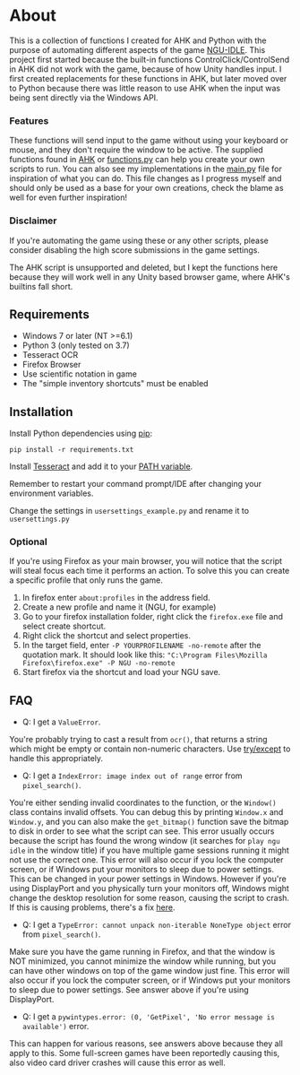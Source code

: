 # About

This is a collection of functions I created for AHK and Python with the purpose of automating different aspects of the game [NGU-IDLE](https://www.kongregate.com/games/somethingggg/ngu-idle). This project first started because the built-in functions ControlClick/ControlSend in AHK did not work with the game, because of how Unity handles input. I first created replacements for these functions in AHK, but later moved over to Python because there was little reason to use AHK when the input was being sent directly via the Windows API.

### Features
These functions will send input to the game without using your keyboard or mouse, and they don't require the window to be active. The supplied functions found in [AHK](/AHK) or [functions.py](/Python/functions.py) can help you create your own scripts to run. You can also see my implementations in the [main.py](/Python/Scripts/main.py) file for inspiration of what you can do. This file changes as I progress myself and should only be used as a base for your own creations, check the blame as well for even further inspiration!

### Disclaimer
If you're automating the game using these or any other scripts, please consider disabling the high score submissions in the game settings.

The AHK script is unsupported and deleted, but I kept the functions here because they will work well in any Unity based browser game, where AHK's builtins fall short. 

## Requirements
* Windows 7 or later (NT >=6.1)
* Python 3 (only tested on 3.7)
* Tesseract OCR
* Firefox Browser
* Use scientific notation in game
* The "simple inventory shortcuts" must be enabled
## Installation
Install Python dependencies using [pip](https://pip.pypa.io/en/stable/quickstart/):
```
pip install -r requirements.txt
```
Install [Tesseract](https://github.com/tesseract-ocr/tesseract/releases) and add it to your [PATH variable](https://helpdeskgeek.com/windows-10/add-windows-path-environment-variable/).

Remember to restart your command prompt/IDE after changing your environment variables.

Change the settings in ``usersettings_example.py`` and rename it to ``usersettings.py``
### Optional
If you're using Firefox as your main browser, you will notice that the script will steal focus each time it performs an action. To solve this you can create a specific profile that only runs the game. 

1. In firefox enter ``about:profiles`` in the address field.
2. Create a new profile and name it (NGU, for example)
3. Go to your firefox installation folder, right click the ``firefox.exe`` file
   and select create shortcut.
4. Right click the shortcut and select properties.
5. In the target field, enter ``-P YOURPROFILENAME -no-remote`` after the quotation mark. It should look like this: ``"C:\Program Files\Mozilla Firefox\firefox.exe" -P NGU -no-remote``
6. Start firefox via the shortcut and load your NGU save.

## FAQ

* Q: I get a ``ValueError``.

You're probably trying to cast a result from `ocr()`, that returns a string which might be empty or contain non-numeric characters. Use [try/except](https://docs.python.org/3/tutorial/errors.html#handling-exceptions) to handle this appropriately.

* Q: I get a ``IndexError: image index out of range`` error from ``pixel_search()``.

You're either sending invalid coordinates to the function, or the ``Window()`` class contains invalid offsets. You can debug this by printing ``Window.x`` and ``Window.y``, and you can also make the ``get_bitmap()`` function save the bitmap to disk in order to see what the script can see. This error usually occurs because the script has found the wrong window (it searches for `play ngu idle` in the window title) if you have multiple game sessions running it might not use the correct one. This error will also occur if you lock the computer screen, or if Windows put your monitors to sleep due to power settings. This can be changed in your power settings in Windows. However if you're using DisplayPort and you physically turn your monitors off, Windows might change the desktop resolution for some reason, causing the script to crash. If this is causing problems, there's a fix [here](https://answers.microsoft.com/en-us/windows/forum/windows_7-hardware/windows-7-movesresizes-windows-on-monitor-power/1653aafb-848b-464a-8c69-1a68fbd106aa).

* Q: I get a ``TypeError: cannot unpack non-iterable NoneType object`` error from ``pixel_search()``.

Make sure you have the game running in Firefox, and that the window is NOT minimized, you cannot minimize the window while running, but you can have other windows on top of the game window just fine. This error will also occur if you lock the computer screen, or if Windows put your monitors to sleep due to power settings. See answer above if you're using DisplayPort.

* Q: I get a ``pywintypes.error: (0, 'GetPixel', 'No error message is available')`` error.

This can happen for various reasons, see answers above because they all apply to this. Some full-screen games have been reportedly causing this, also video card driver crashes will cause this error as well.
